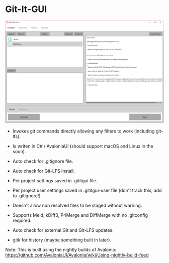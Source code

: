 # Git-It-GUI

![alt tag](ScreenShots/Changes.png?raw=true)


- Invokes git commands directly allowing any filters to work (including git-lfs).

- Is writen in C# / AvaloniaUI (should support macOS and Linux in the soon).

- Auto check for .gitignore file.

- Auto check for Git-LFS install.

- Per project settings saved in .gititgui file.

- Per project user settings saved in .gititgui-user file (don't track this, add to .gitignore!).

- Doesn't allow non resolved files to be staged without warning.

- Supports Meld, kDiff3, P4Merge and DiffMerge with no .gitconfig required.

- Auto check for external Git and Git-LFS updates.

- gitk for history (maybe something built in later).

Note: This is built using the nightly builds of Avalonia: https://github.com/AvaloniaUI/Avalonia/wiki/Using-nightly-build-feed